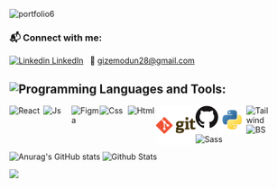 ![portfolio6](https://user-images.githubusercontent.com/85316264/211220422-3a6f03bd-8806-49c9-9b27-61bf99016833.gif)




### 📬 Connect with me: 

[![Linkedin](https://i.stack.imgur.com/gVE0j.png) LinkedIn](https://www.linkedin.com/in/gizem-%C3%B6d%C3%BCn-3aa3b9212/)
&nbsp;
📧 gizemodun28@gmail.com
<br>


## <img alt='Programming' width='40px' src='https://user-images.githubusercontent.com/85316264/211221501-00359fe0-ef5c-4337-862a-5fd318a931c5.png'/>   Languages and Tools:
<img align="left" alt="React" width="60px" src="https://img.icons8.com/bubbles/50/000000/react.png"/>
<img align="left" alt="Js" width="50px" src="https://user-images.githubusercontent.com/85316264/211220728-180c3914-5cb1-46d4-850f-d0db93942912.png"/>
<img align="left" alt="Figma" width="50px"  src="https://user-images.githubusercontent.com/85316264/211220672-278855c5-a86a-4d95-a78f-a7fb9db8e052.png"/>
<img align="left" alt="Css" width="50px" src="https://img.icons8.com/color/48/000000/css3.png"/>
<img align="left" alt="Html" width="50px" src="https://user-images.githubusercontent.com/85316264/211220780-95a022c3-b74f-4a39-803f-c76697e17ea6.png"/>
<img align="left" alt="Git" width="70px" src="https://raw.githubusercontent.com/github/explore/80688e429a7d4ef2fca1e82350fe8e3517d3494d/topics/git/git.png" />
<img align="left" alt="GitHub" width="40px" src="https://raw.githubusercontent.com/github/explore/78df643247d429f6cc873026c0622819ad797942/topics/github/github.png" />
<img align="left" alt="Python" width="50px" src="https://raw.githubusercontent.com/github/explore/cebd63002168a05a6a642f309227eefeccd92950/topics/python/python.png" />
<img align="left" alt="Tailwind" width="50px"  src="https://user-images.githubusercontent.com/85316264/211220849-3633a480-440b-4c87-95cb-34ca91c38455.png"/>
<img align="left" alt="BS" width="50px" src="https://img.icons8.com/color/48/000000/bootstrap.png"/>
<img align="left" alt="Sass" width="50px"  src="https://img.icons8.com/color/48/000000/sass.png"/>

<br>
<br>
<br>
<br>

![Anurag's GitHub stats](https://github-readme-stats.vercel.app/api?username=gizem28&show_icons=true&hide=issues&theme=radical&show_icons=true)
![Github Stats](http://github-profile-summary-cards.vercel.app/api/cards/profile-details?username=gizem28&theme=tokyonight)


<img src="https://komarev.com/ghpvc/?username=gizem28"/>
